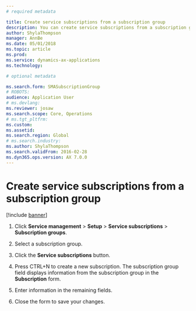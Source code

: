 ```yaml
---
# required metadata

title: Create service subscriptions from a subscription group   
description: You can create service subscriptions from a subscription group. 
author: ShylaThompson
manager: AnnBe
ms.date: 05/01/2018
ms.topic: article
ms.prod: 
ms.service: dynamics-ax-applications
ms.technology: 

# optional metadata

ms.search.form: SMASubscriptionGroup
# ROBOTS: 
audience: Application User
# ms.devlang: 
ms.reviewer: josaw
ms.search.scope: Core, Operations
# ms.tgt_pltfrm: 
ms.custom: 
ms.assetid: 
ms.search.region: Global
# ms.search.industry: 
ms.author: ShylaThompson
ms.search.validFrom: 2016-02-28
ms.dyn365.ops.version: AX 7.0.0
---
```


# Create service subscriptions from a subscription group 

[!include [banner](../includes/banner.md)]


1.  Click **Service management** \> **Setup** \> **Service subscriptions** \> **Subscription groups**.

2.  Select a subscription group.

3.  Click the **Service subscriptions** button.

4.  Press CTRL+N to create a new subscription. The subscription group field displays information from the subscription group in the **Subscription** form.

5.  Enter information in the remaining fields.

6.  Close the form to save your changes.

  


